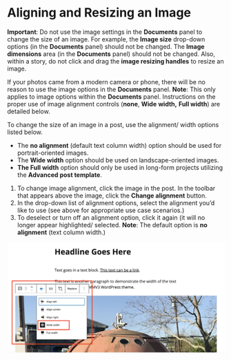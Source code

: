 # Aligning and Resizing an Image

**Important**: Do not use the image settings in the **Documents** panel to change the size of an image. For example, the **Image size** drop-down options (in the **Documents** panel) should not be changed. The **Image dimensions** area (in the **Documents** panel) should not be changed. Also, within a story, do not click and drag the **image resizing handles** to resize an image.

If your photos came from a modern camera or phone, there will be no reason to use the image options in the **Documents** panel. **Note**: This only applies to image options within the **Documents** panel. Instructions on the proper use of image alignment controls (**none**, **Wide** **width,** **Full width**) are detailed below.&#x20;

To change the size of an image in a post, use the alignment/ width options listed below.&#x20;

* The **no alignment** (default text column width) option should be used for portrait-oriented images.
* The **Wide width** option should be used on landscape-oriented images.
* **The Full width** option should only be used in long-form projects utilizing the **Advanced post template**.&#x20;

1. To change image alignment, click the image in the post. In the toolbar that appears above the image, click the **Change alignment** button.
2. In the drop-down list of alignment options, select the alignment you’d like to use (see above for appropriate use case scenarios.)&#x20;
3. To deselect or turn off an alignment option, click it again (it will no longer appear highlighted/ selected. **Note**: The default option is **no alignment** (text column width.)

![](../.gitbook/assets/image-alignment.png)





